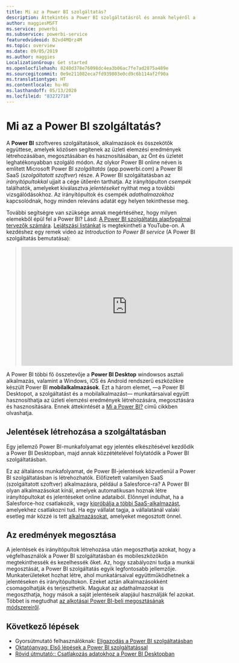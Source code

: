 ```yaml
---
title: Mi az a Power BI szolgáltatás?
description: Áttekintés a Power BI szolgáltatásról és annak helyéről a Power BI más alkotórészei között.
author: maggiesMSFT
ms.service: powerbi
ms.subservice: powerbi-service
featuredvideoid: B2vd4MQrz4M
ms.topic: overview
ms.date: 09/05/2019
ms.author: maggies
LocalizationGroup: Get started
ms.openlocfilehash: 8240d378e76098dc4ea3b06ac7fe7ad2875a489e
ms.sourcegitcommit: 0e9e211082eca7fd939803e0cd9c6b114af2f90a
ms.translationtype: HT
ms.contentlocale: hu-HU
ms.lasthandoff: 05/13/2020
ms.locfileid: "83272718"
---
```

# <a name="what-is-the-power-bi-service"></a>Mi az a Power BI szolgáltatás?
A **Power BI** szoftveres szolgáltatások, alkalmazások és összekötők együttese, amelyek közösen segítenek az üzleti elemzési eredmények létrehozásában, megosztásában és hasznosításában, az Önt és üzletét leghatékonyabban szolgáló módon. Az olykor Power BI online néven is említett Microsoft Power BI *szolgáltatás* (app.powerbi.com) a Power BI SaaS (*szolgáltatott szoftver*) része. A Power BI szolgáltatásban az *irányítópultokkal* ujjait a cége ütőerén tarthatja. Az irányítópulton *csempék* találhatók, amelyeket kiválasztva *jelentéseket* nyithat meg a további vizsgálódásokhoz. Az irányítópultok és csempék *adathalmazokhoz* kapcsolódnak, hogy minden releváns adatát egy helyen tekinthesse meg. 

További segítségre van szüksége annak megértéséhez, hogy milyen elemekből épül fel a Power BI? Lásd: [A Power BI szolgáltatás alapfogalmai tervezők számára](service-basic-concepts.md). [Lejátszási listánkat](https://www.youtube.com/playlist?list=PL1N57mwBHtN0JFoKSR0n-tBkUJHeMP2cP) is megtekintheti a YouTube-on. A kezdéshez egy remek videó az *Introduction to Power BI service* (A Power BI szolgáltatás bemutatása):

> 
> <iframe width="560" height="315" src="https://www.youtube.com/embed/B2vd4MQrz4M" frameborder="0" allowfullscreen></iframe>
> 

A Power BI többi fő összetevője a **Power BI Desktop** windowsos asztali alkalmazás, valamint a Windows, iOS és Android rendszerű eszközökre készült Power BI **mobilalkalmazások**. Ezt a három elemet, &mdash;a Power BI Desktopot, a szolgáltatást és a mobilalkalmazást&mdash; munkatársaival együtt hasznosíthatja az üzleti elemzési eredmények létrehozására, megosztására és hasznosítására. Ennek áttekintését a [Mi a Power BI?](fundamentals/power-bi-overview.md) című cikkben olvashatja.

## <a name="creating-reports-in-the-service"></a>Jelentések létrehozása a szolgáltatásban
Egy jellemző Power BI-munkafolyamat egy jelentés elkészítésével kezdődik a Power BI Desktopban, majd annak közzétételével folytatódik a Power BI szolgáltatásban.  

Ez az általános munkafolyamat, de Power BI-jelentések közvetlenül a Power BI szolgáltatásban is létrehozhatók. Előfizetett valamilyen SaaS (szolgáltatott szoftver) alkalmazásra, például a Salesforce-ra? A Power BI olyan alkalmazásokat kínál, amelyek automatikusan hoznak létre irányítópultokat és jelentéseket online adataiból. Előnnyel indulhat, ha a Salesforce-hoz csatlakozik, vagy [kipróbálja a többi SaaS-alkalmazást](connect-data/service-get-data.md), amelyekhez csatlakozni tud. Ha egy vállalat tagja, a vállalatánál valaki esetleg már közzé is tett [alkalmazásokat](collaborate-share/service-create-distribute-apps.md), amelyeket megosztott önnel.

## <a name="sharing-your-findings"></a>Az eredmények megosztása 

A jelentések és irányítópultok létrehozása után megoszthatja azokat, hogy a végfelhasználók a Power BI szolgáltatásban és mobileszközökön megtekinthessék és kezelhessék őket. Az, hogy szabályozni tudja a munkái megosztását, a Power BI szolgáltatás egyik legfontosabb jellemzője. Munkaterületeket hozhat létre, ahol munkatársaival együttműködhetnek a jelentéseken és irányítópultokon. Ezeket aztán alkalmazásokként csomagolhatják és terjeszthetik. Magukat az adathalmazokat is megoszthatja, hogy mások a saját jelentéseik alapjául használják fel azokat. Többet is megtudhat [az alkotásai Power BI-beli megosztásának módszereiről](collaborate-share/service-how-to-collaborate-distribute-dashboards-reports.md).

## <a name="next-steps"></a>Következő lépések
- Gyorsútmutató felhasználóknak: [Eligazodás a Power BI szolgáltatásban](consumer/end-user-experience.md)   
- [Oktatóanyag: Első lépések a Power BI szolgáltatással](service-get-started.md)
- [Rövid útmutató:: Csatlakozás adatokhoz a Power BI Desktopban](connect-data/desktop-quickstart-connect-to-data.md)
